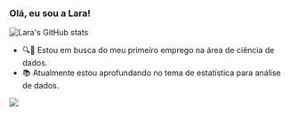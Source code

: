 ### Olá, eu sou a Lara!

![Lara's GitHub stats](https://github-readme-stats.vercel.app/api?username=LaraLdA&theme=dark&show_icons=true)

- 🔍🚗 Estou em busca do meu primeiro emprego na área de ciência de dados.
- 📚 Atualmente estou aprofundando no tema de estatística para análise de dados.
<div> 
  <a href="https://www.linkedin.com/in/lara-arag%C3%A3o-39b7b020a/" target="_blank"><img src="https://img.shields.io/badge/-LinkedIn-%230077B5?style=for-the-badge&logo=linkedin&logoColor=white" target="_blank"></a> 
</div>


